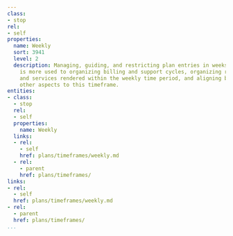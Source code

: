 ```yaml
---
class:
- stop
rel:
- self
properties:
  name: Weekly
  sort: 3941
  level: 2
  description: Managing, guiding, and restricting plan entries in weeks. This timeframe
    is more used to organizing billing and support cycles, organizing resource usage
    and services rendered within the weekly time period, and aligning billing, and
    other aspects to this timeframe.
entities:
- class:
  - stop
  rel:
  - self
  properties:
    name: Weekly
  links:
  - rel:
    - self
    href: plans/timeframes/weekly.md
  - rel:
    - parent
    href: plans/timeframes/
links:
- rel:
  - self
  href: plans/timeframes/weekly.md
- rel:
  - parent
  href: plans/timeframes/
...
```

